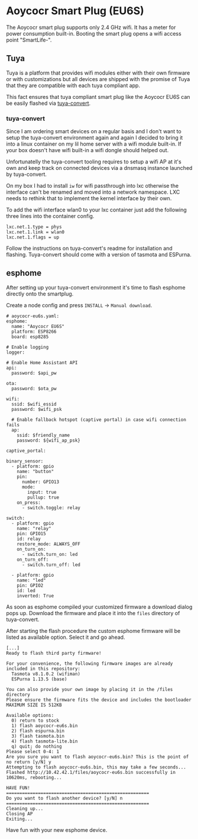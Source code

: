 # Aoycocr Smart Plug (EU6S)

The Aoycocr smart plug supports only 2.4 GHz wifi. It has a meter for
power consumption built-in.
Booting the smart plug opens a wifi access point "SmartLife-<id>".

## Tuya

Tuya is a platform that provides wifi modules either with their own firmware
or with customizations but all devices are shipped with the promise of Tuya that
they are compatible with each tuya compliant app.

This fact ensures that tuya compliant smart plug like the Aoycocr EU6S can
be easily flashed via [tuya-convert](https://github.com/ct-Open-Source/tuya-convert).

### tuya-convert

Since I am ordering smart devices on a regular basis and I don't want to setup
the tuya-convert environment again and again I decided to bring it into a linux container
on my lil home server with a wifi module built-in.
If your box doesn't have wifi built-in a wifi dongle should helped out.

Unfortunatelly the tuya-convert tooling requires to setup a wifi AP at it's own and
keep track on connected devices via a dnsmasq instance launched by tuya-convert.

On my box I had to install `iw` for wifi passthrough into lxc otherwise the interface
can't be renamed and moved into a network namespace. LXC needs to rethink that to implement
the kernel interface by their own.

To add the wifi interface wlan0 to your lxc container just add the following three lines into
the container config.

    lxc.net.1.type = phys
    lxc.net.1.link = wlan0
    lxc.net.1.flags = up

Follow the instructions on tuya-convert's readme for installation and flashing.
Tuya-convert should come with a version of tasmota and ESPurna.

## esphome

After setting up your tuya-convert environment it's time to flash esphome directly onto
the smartplug.

Create a node config and press `INSTALL` -> `Manual download`.

    # aoycocr-eu6s.yaml:
    esphome:
      name: "Aoycocr EU6S"
      platform: ESP8266
      board: esp8285
    
    # Enable logging
    logger:
    
    # Enable Home Assistant API
    api:
      password: $api_pw
    
    ota:
      password: $ota_pw
    
    wifi:
      ssid: $wifi_essid
      password: $wifi_psk
    
      # Enable fallback hotspot (captive portal) in case wifi connection fails
      ap:
        ssid: $friendly_name
        password: ${wifi_ap_psk}
    
    captive_portal:
    
    binary_sensor:
      - platform: gpio
        name: "button"
        pin:
          number: GPIO13
          mode:
            input: true
            pullup: true
        on_press:
          - switch.toggle: relay
          
    switch:
      - platform: gpio
        name: "relay"
        pin: GPIO15
        id: relay
        restore_mode: ALWAYS_OFF
        on_turn_on:
          - switch.turn_on: led
        on_turn_off:
          - switch.turn_off: led
    
      - platform: gpio
        name: "led"
        pin: GPIO2
        id: led
        inverted: True

As soon as esphome compiled your customized firmware a download dialog pops up.
Download the firmware and place it into the `files` directory of tuya-convert.

After starting the flash procedure the custom esphome firmware will be listed as
available option. Select it and go ahead.

    [...]
    Ready to flash third party firmware!

    For your convenience, the following firmware images are already included in this repository:
      Tasmota v8.1.0.2 (wifiman)
      ESPurna 1.13.5 (base)
    
    You can also provide your own image by placing it in the /files directory
    Please ensure the firmware fits the device and includes the bootloader
    MAXIMUM SIZE IS 512KB
    
    Available options:
      0) return to stock
      1) flash aoycocr-eu6s.bin
      2) flash espurna.bin
      3) flash tasmota.bin
      4) flash tasmota-lite.bin
      q) quit; do nothing
    Please select 0-4: 1
    Are you sure you want to flash aoycocr-eu6s.bin? This is the point of no return [y/N] y
    Attempting to flash aoycocr-eu6s.bin, this may take a few seconds...
    Flashed http://10.42.42.1/files/aoycocr-eu6s.bin successfully in 10620ms, rebooting...
    
    HAVE FUN!
    ======================================================
    Do you want to flash another device? [y/N] n
    ======================================================
    Cleaning up...
    Closing AP
    Exiting...

Have fun with your new esphome device.
